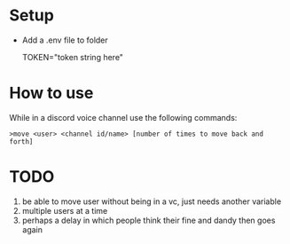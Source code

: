 # Setup

 - Add a .env file to folder
 

    TOKEN="token string here"
    
	

# How to use

While in a discord voice channel use the following commands:

    >move <user> <channel id/name> [number of times to move back and forth]

# TODO

 1. be able to move user without being in a vc, just needs another variable
 2. multiple users at a time
 3. perhaps a delay in which people think their fine and dandy then goes again
